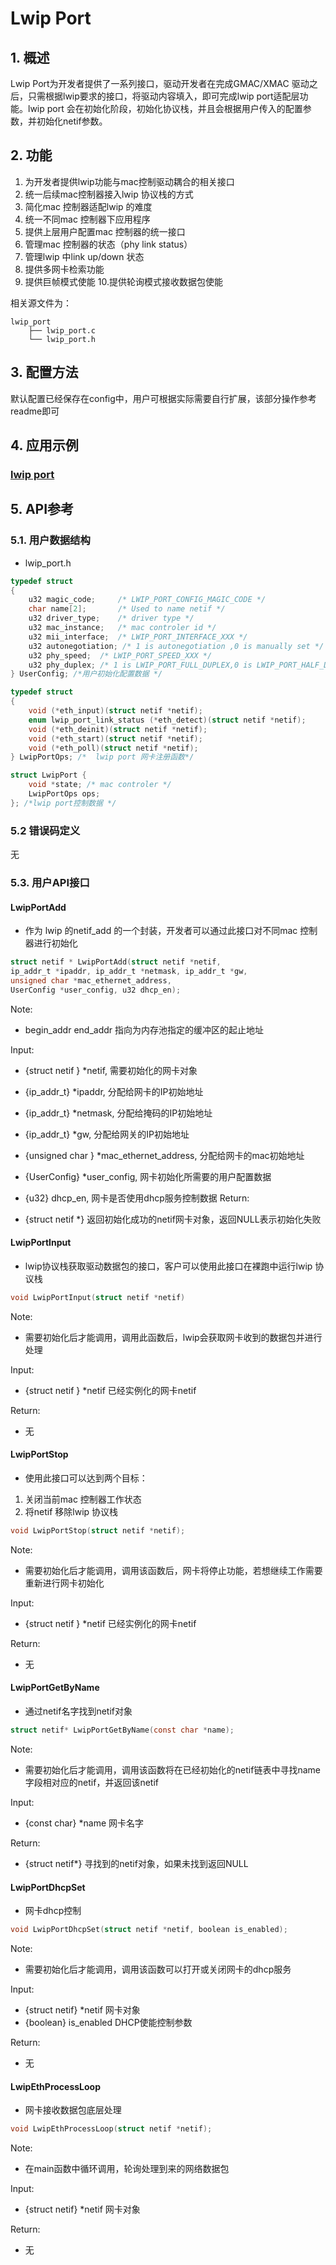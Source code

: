 
# Lwip Port

## 1. 概述

Lwip Port为开发者提供了一系列接口，驱动开发者在完成GMAC/XMAC 驱动之后，只需根据lwip要求的接口，将驱动内容填入，即可完成lwip port适配层功能。lwip port 会在初始化阶段，初始化协议栈，并且会根据用户传入的配置参数，并初始化netif参数。

## 2. 功能

1. 为开发者提供lwip功能与mac控制驱动耦合的相关接口
2. 统一后续mac控制器接入lwip 协议栈的方式
3. 简化mac 控制器适配lwip 的难度
4. 统一不同mac 控制器下应用程序
5. 提供上层用户配置mac 控制器的统一接口
6. 管理mac 控制器的状态（phy link status）
7. 管理lwip 中link up/down 状态
8. 提供多网卡检索功能
9. 提供巨帧模式使能
10.提供轮询模式接收数据包使能

相关源文件为：
```
lwip_port
    ├── lwip_port.c
    └── lwip_port.h
```


## 3. 配置方法

默认配置已经保存在config中，用户可根据实际需要自行扩展，该部分操作参考readme即可

## 4. 应用示例

### [lwip port](../../../example/network/lwip_startup)

## 5. API参考

### 5.1. 用户数据结构

- lwip_port.h

```c
typedef struct
{
	u32 magic_code;		/* LWIP_PORT_CONFIG_MAGIC_CODE */
	char name[2];		/* Used to name netif */
	u32 driver_type;	/* driver type */
	u32 mac_instance;	/* mac controler id */
	u32 mii_interface;  /* LWIP_PORT_INTERFACE_XXX */
    u32 autonegotiation; /* 1 is autonegotiation ,0 is manually set */
    u32 phy_speed;  /* LWIP_PORT_SPEED_XXX */
    u32 phy_duplex; /* 1 is LWIP_PORT_FULL_DUPLEX,0 is LWIP_PORT_HALF_DUPLE*/
} UserConfig; /*用户初始化配置数据 */

typedef struct
{
	void (*eth_input)(struct netif *netif);
	enum lwip_port_link_status (*eth_detect)(struct netif *netif);
	void (*eth_deinit)(struct netif *netif);
	void (*eth_start)(struct netif *netif);
	void (*eth_poll)(struct netif *netif);
} LwipPortOps; /*  lwip port 网卡注册函数*/

struct LwipPort {
	void *state; /* mac controler */
	LwipPortOps ops;
}; /*lwip port控制数据 */
```

### 5.2  错误码定义
无
### 5.3. 用户API接口

#### LwipPortAdd
- 作为 lwip 的netif_add 的一个封装，开发者可以通过此接口对不同mac 控制器进行初始化

```c
struct netif * LwipPortAdd(struct netif *netif,
ip_addr_t *ipaddr, ip_addr_t *netmask, ip_addr_t *gw,
unsigned char *mac_ethernet_address,
UserConfig *user_config, u32 dhcp_en);
```

Note:

- begin_addr end_addr 指向为内存池指定的缓冲区的起止地址

Input:

- {struct netif } *netif, 需要初始化的网卡对象
- {ip_addr_t} *ipaddr, 分配给网卡的IP初始地址
- {ip_addr_t} *netmask, 分配给掩码的IP初始地址
- {ip_addr_t} *gw, 分配给网关的IP初始地址
- {unsigned char } *mac_ethernet_address, 分配给网卡的mac初始地址
- {UserConfig} *user_config, 网卡初始化所需要的用户配置数据
- {u32} dhcp_en, 网卡是否使用dhcp服务控制数据
Return:

- {struct netif *} 返回初始化成功的netif网卡对象，返回NULL表示初始化失败

#### LwipPortInput

-  lwip协议栈获取驱动数据包的接口，客户可以使用此接口在裸跑中运行lwip 协议栈

```c
void LwipPortInput(struct netif *netif)
```

Note:

- 需要初始化后才能调用，调用此函数后，lwip会获取网卡收到的数据包并进行处理

Input:

- {struct netif } *netif 已经实例化的网卡netif  

Return:

- 无

#### LwipPortStop

- 使用此接口可以达到两个目标：
1. 关闭当前mac 控制器工作状态
2. 将netif 移除lwip 协议栈


```c
void LwipPortStop(struct netif *netif);
```

Note:

- 需要初始化后才能调用，调用该函数后，网卡将停止功能，若想继续工作需要重新进行网卡初始化

Input:

- {struct netif } *netif 已经实例化的网卡netif  

Return:

- 无
#### LwipPortGetByName

- 通过netif名字找到netif对象

```c
struct netif* LwipPortGetByName(const char *name);
```

Note:

- 需要初始化后才能调用，调用该函数将在已经初始化的netif链表中寻找name字段相对应的netif，并返回该netif

Input:

- {const char} *name 网卡名字

Return:

- {struct netif*} 寻找到的netif对象，如果未找到返回NULL

#### LwipPortDhcpSet

- 网卡dhcp控制

```c
void LwipPortDhcpSet(struct netif *netif, boolean is_enabled);
```

Note:

- 需要初始化后才能调用，调用该函数可以打开或关闭网卡的dhcp服务

Input:

- {struct netif} *netif 网卡对象
- {boolean} is_enabled DHCP使能控制参数


Return:

- 无


#### LwipEthProcessLoop

- 网卡接收数据包底层处理

```c
void LwipEthProcessLoop(struct netif *netif);
```

Note:

- 在main函数中循环调用，轮询处理到来的网络数据包

Input:

- {struct netif} *netif 网卡对象

Return:

- 无